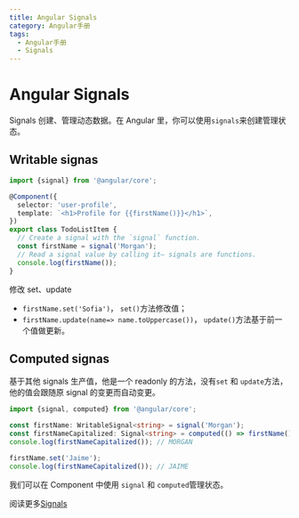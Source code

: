 ```yaml
---
title: Angular Signals
category: Angular手册
tags:
  - Angular手册
  - Signals
---
```


# Angular Signals

Signals 创建、管理动态数据。在 Angular 里，你可以使用`signals`来创建管理状态。

## Writable signas

```Typescript
import {signal} from '@angular/core';

@Component({
  selector: 'user-profile',
  template: `<h1>Profile for {{firstName()}}</h1>`,
})
export class TodoListItem {
  // Create a signal with the `signal` function.
  const firstName = signal('Morgan');
  // Read a signal value by calling it— signals are functions.
  console.log(firstName());
}
```

修改 set、update

- `firstName.set('Sofia')`， `set()`方法修改值；
- `firstName.update(name=> name.toUppercase())`， `update()`方法基于前一个值做更新。

## Computed signas

基于其他 signals 生产值，他是一个 readonly 的方法，没有`set` 和 `update`方法，他的值会跟随原 signal 的变更而自动变更。

```Typescript
import {signal, computed} from '@angular/core';

const firstName: WritableSignal<string> = signal('Morgan');
const firstNameCapitalized: Signal<string> = computed(() => firstName().toUpperCase());
console.log(firstNameCapitalized()); // MORGAN

firstName.set('Jaime');
console.log(firstNameCapitalized()); // JAIME
```

我们可以在 Component 中使用 `signal` 和 `computed`管理状态。

阅读更多[Signals](https://angular.dev/guide/signals)
